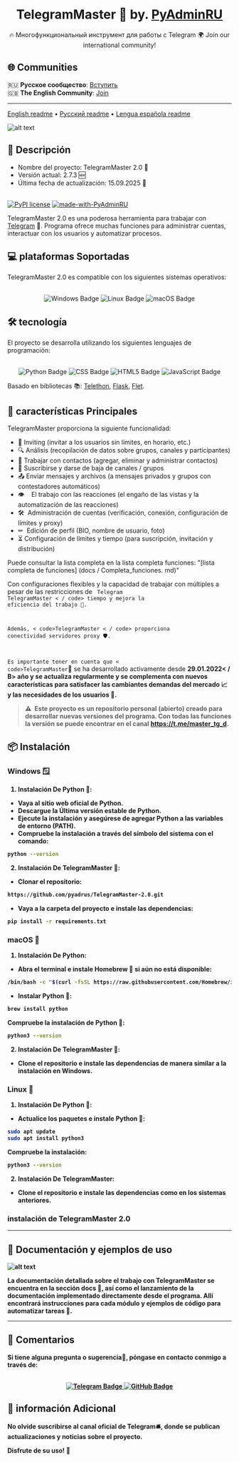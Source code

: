 <h1 align="center">TelegramMaster 🚀 by. <a href="https://t.me/PyAdminRU" target="_blank">PyAdminRU</a></h1>

<p align="center">
  🔥 Многофункциональный инструмент для работы с Telegram  
  🌍 Join our international community!
</p>

## 🌐 Communities

🇷🇺 **Русское сообщество**: [Вступить](https://t.me/+8LO09QUNtvJkYmJi)  
🇬🇧 **The English Community**: [Join](https://t.me/+JZsl54JhzyJhOGIy)

<hr>

[English readme](README.eng.md) • [Русский readme](README.md) • [Lengua española readme](README.es.md)

![alt text](docs/static/images/TelegramMaster_2.png "TelegramMaster_2")

<h2>📖 Descripción</h2>

- Nombre del proyecto: TelegramMaster 2.0 🚀<br>
- Versión actual:  2.7.3 🆕<br>
- Última fecha de actualización: 15.09.2025 📅<br > <br>

[![PyPI license](https://img.shields.io/pypi/l/ansicolortags.svg)](https://pypi.python.org/pypi/ansicolortags/)
[![made-with-PyAdminRU](https://img.shields.io/badge/Made%20with-PyAdminRU-1f425f.svg)](https://t.me/PyAdminRU)

TelegramMaster 2.0 es una poderosa herramienta para trabajar con <a href="https://telegram.org/">Telegram</a> 📨.
Programa
ofrece muchas funciones para administrar cuentas, interactuar con los usuarios y automatizar procesos.

<h2>💻 plataformas Soportadas </h2>
TelegramMaster 2.0 es compatible con los siguientes sistemas operativos:<br><br>

<p align="center">
<img src="https://img.shields.io/badge/Windows-0078D6?style=for-the-badge&logo=windows&logoColor=white" alt="Windows Badge">
  <img src="https://img.shields.io/badge/Linux-FCC624?style=for-the-badge&logo=linux&logoColor=black" alt="Linux Badge">
  <img src="https://img.shields.io/badge/mac%20os-000000?style=for-the-badge&logo=apple&logoColor=white" alt="macOS Badge">
</p>

<h2>🛠️ tecnología</H2 >
El proyecto se desarrolla utilizando los siguientes lenguajes de programación:<br > <br>

<p align="center">
  <img src="https://img.shields.io/badge/Python-14354C?style=for-the-badge&logo=python&logoColor=white" alt="Python Badge">
  <img src="https://img.shields.io/badge/CSS-239120?&style=for-the-badge&logo=css3&logoColor=white" alt="CSS Badge">
  <img src="https://img.shields.io/badge/HTML5-E34F26?style=for-the-badge&logo=html5&logoColor=white" alt="HTML5 Badge">
  <img src="https://img.shields.io/badge/JavaScript-F7DF1E?style=for-the-badge&logo=JavaScript&logoColor=white" alt="JavaScript Badge">
</p>

Basado en bibliotecas
📚: [Telethon](https://github.com/LonamiWebs/Telethon), [Flask](https://flask.palletsprojects.com/en/3.0.x/), [Flet](https://github.com/flet-dev/flet).

<h2>🚀 características Principales</h2>

TelegramMaster proporciona la siguiente funcionalidad:

* 📩 Inviting (invitar a los usuarios sin límites, en horario, etc.)
* 🔍 Análisis (recopilación de datos sobre grupos, canales y participantes)
* 📇 Trabajar con contactos (agregar, eliminar y administrar contactos)
* 📢 Suscribirse y darse de baja de canales / grupos
* 📤 Enviar mensajes y archivos (a mensajes privados y grupos con contestadores automáticos)
* 👁 ️ ️ ️ El trabajo con las reacciones (el engaño de las vistas y la automatización de las reacciones)
* 🛠 ️ Administración de cuentas (verificación, conexión, configuración de límites y proxy)
* ✏ ️ Edición de perfil (BIO, nombre de usuario, foto)
* ⏳ Configuración de límites y tiempo (para suscripción, invitación y distribución)

Puede consultar la lista completa en la lista completa
funciones: "[lista completa de funciones] (docs / Completa_funciones. md)"

Con configuraciones flexibles y la capacidad de trabajar con múltiples
a pesar de las restricciones de <code > Telegram </code><code>TelegramMaster < / code>
tiempo y mejora la eficiencia del trabajo 💼.

Además, < code>TelegramMaster < / code> proporciona conectividad
servidores proxy 🛡️.

Es importante tener en cuenta que < code>TelegramMaster</code>🚀 se ha desarrollado activamente desde <B>29.01.2022< / B>
año y se actualiza regularmente y
se complementa con nuevos
características para satisfacer las cambiantes demandas del mercado 📈 y las necesidades de los usuarios 🤝.

> ⚠ ️ Este proyecto es un repositorio personal (abierto) creado para desarrollar nuevas versiones del programa.
> Con todas las funciones
> la versión se puede encontrar en el canal <https://t.me/master_tg_d>.

<h2>📦 Instalación</h2>

<h3>Windows 🪟</h3>

1. Instalación De Python 🐍:

* Vaya al sitio web oficial de Python.
* Descargue la Última versión estable de Python.
* Ejecute la instalación y asegúrese de agregar Python a las variables de entorno (PATH).
* Compruebe la instalación a través del símbolo del sistema con el comando:

```sh
python --version
```

2. Instalación De TelegramMaster 🚀:

* Clonar el repositorio:

```sh
https://github.com/pyadrus/TelegramMaster-2.0.git
```

* Vaya a la carpeta del proyecto e instale las dependencias:

```sh
pip install -r requirements.txt
```

<h3>macOS 🍏</h3>

1. Instalación De Python:

* Abra el terminal e instale Homebrew 🍺 si aún no está disponible:

```sh
/bin/bash -c "$(curl -fsSL https://raw.githubusercontent.com/Homebrew/install/HEAD/install.sh)"
```

* Instalar Python 🐍:

```sh
brew install python
```

Compruebe la instalación de Python 🐍:

```sh
python3 --version
```

2. Instalación De TelegramMaster 🚀:

* Clone el repositorio e instale las dependencias de manera similar a la instalación en Windows.

<h3>Linux 🐧</h3>

1. Instalación De Python 🐍:

* Actualice los paquetes e instale Python 🐍:

```sh
sudo apt update
sudo apt install python3
```

Compruebe la instalación:

```sh
python3 --version

```

2. Instalación De TelegramMaster:

* Clone el repositorio e instale las dependencias como en los sistemas anteriores.

<h3>instalación de TelegramMaster 2.0</h3>

<hr/> <!-- Горизонтальная линия-->

<h2>🔧 Documentación y ejemplos de uso</h2>

![alt text](docs/static/images/documentation.png "Documentation")

La documentación detallada sobre el trabajo con TelegramMaster se encuentra en la sección docs 📜, así como el
lanzamiento de la documentación implementado
directamente desde el programa.
Allí encontrará instrucciones para cada módulo y ejemplos de código para automatizar tareas 🔄.

<hr/> <!-- Горизонтальная линия-->

<h2>💬 Comentarios</h2>
Si tiene alguna pregunta o sugerencia📝, póngase en contacto conmigo a través de:<br> <br>

<p align="center">
  <a href="https://t.me/PyAdminRU">
    <img src="https://img.shields.io/badge/Telegram-2CA5E0?style=for-the-badge&logo=telegram&logoColor=white" alt="Telegram Badge">
  </a>
  <a href="https://github.com/pyadrus">
    <img src="https://img.shields.io/badge/GitHub-100000?style=for-the-badge&logo=github&logoColor=white" alt="GitHub Badge">
  </a>
</p>


<h2>📢 información Adicional</h2>

No olvide suscribirse al canal oficial de Telegram🛎️, donde se publican actualizaciones y noticias sobre el proyecto.

Disfrute de su uso! 🚀
